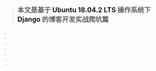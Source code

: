 > <h2>本文是基于 <a>Ubuntu 18.04.2 LTS</a> 操作系统下 <a>Django</a> 的博客开发实战爬坑篇 </h2>

.<br>.<br>.<br>.<br>.<br>.<br>.<br>
